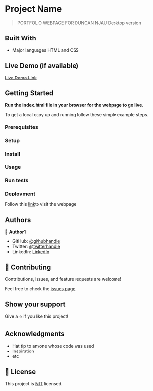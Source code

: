 
# Project Name

> PORTFOLIO WEBPAGE FOR DUNCAN NJAU Desktop version


## Built With

- Major languages
HTML and CSS

## Live Demo (if available)

[Live Demo Link](https://livedemo.com)


## Getting Started

**Run the index.html file in your browser for the webpage to go live.**


To get a local copy up and running follow these simple example steps.

### Prerequisites

### Setup

### Install

### Usage

### Run tests

### Deployment
Follow this [link](https://duncannjau.github.io/)to visit the webpage
## Authors

👤 **Author1**

- GitHub: [@githubhandle](https://github.com/Duncannjau)
- Twitter: [@twitterhandle](https://twitter.com/duncannjau)
- LinkedIn: [LinkedIn](https://linkedin.com/in/duncannjau)

## 🤝 Contributing

Contributions, issues, and feature requests are welcome!

Feel free to check the [issues page](../../issues/).

## Show your support

Give a ⭐️ if you like this project!

## Acknowledgments

- Hat tip to anyone whose code was used
- Inspiration
- etc

## 📝 License

This project is [MIT](./MIT.md) licensed.
